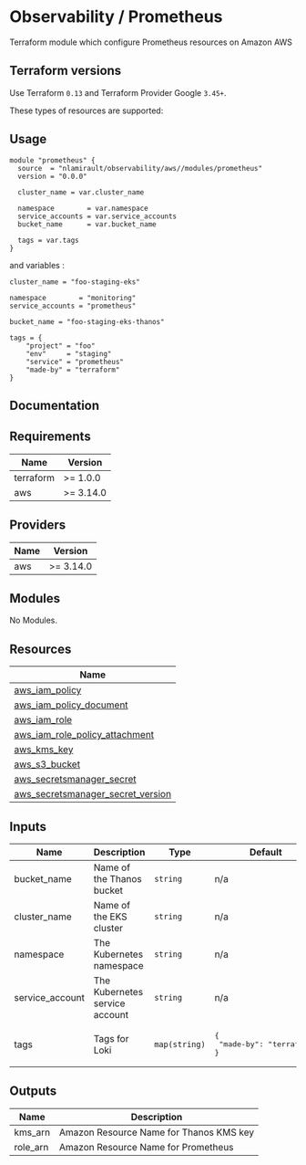# Observability / Prometheus

Terraform module which configure Prometheus resources on Amazon AWS

## Terraform versions

Use Terraform `0.13` and Terraform Provider Google `3.45+`.

These types of resources are supported:

## Usage

```hcl
module "prometheus" {
  source  = "nlamirault/observability/aws//modules/prometheus"
  version = "0.0.0"

  cluster_name = var.cluster_name

  namespace        = var.namespace
  service_accounts = var.service_accounts
  bucket_name      = var.bucket_name

  tags = var.tags
}
```

and variables :

```hcl
cluster_name = "foo-staging-eks"

namespace        = "monitoring"
service_accounts = "prometheus"

bucket_name = "foo-staging-eks-thanos"

tags = {
    "project" = "foo"
    "env"     = "staging"
    "service" = "prometheus"
    "made-by" = "terraform"
}
```

## Documentation

<!-- BEGINNING OF PRE-COMMIT-TERRAFORM DOCS HOOK -->
## Requirements

| Name | Version |
|------|---------|
| terraform | >= 1.0.0 |
| aws | >= 3.14.0 |

## Providers

| Name | Version |
|------|---------|
| aws | >= 3.14.0 |

## Modules

No Modules.

## Resources

| Name |
|------|
| [aws_iam_policy](https://registry.terraform.io/providers/hashicorp/aws/3.14.0/docs/resources/iam_policy) |
| [aws_iam_policy_document](https://registry.terraform.io/providers/hashicorp/aws/3.14.0/docs/data-sources/iam_policy_document) |
| [aws_iam_role](https://registry.terraform.io/providers/hashicorp/aws/3.14.0/docs/resources/iam_role) |
| [aws_iam_role_policy_attachment](https://registry.terraform.io/providers/hashicorp/aws/3.14.0/docs/resources/iam_role_policy_attachment) |
| [aws_kms_key](https://registry.terraform.io/providers/hashicorp/aws/3.14.0/docs/data-sources/kms_key) |
| [aws_s3_bucket](https://registry.terraform.io/providers/hashicorp/aws/3.14.0/docs/data-sources/s3_bucket) |
| [aws_secretsmanager_secret](https://registry.terraform.io/providers/hashicorp/aws/3.14.0/docs/data-sources/secretsmanager_secret) |
| [aws_secretsmanager_secret_version](https://registry.terraform.io/providers/hashicorp/aws/3.14.0/docs/data-sources/secretsmanager_secret_version) |

## Inputs

| Name | Description | Type | Default | Required |
|------|-------------|------|---------|:--------:|
| bucket\_name | Name of the Thanos bucket | `string` | n/a | yes |
| cluster\_name | Name of the EKS cluster | `string` | n/a | yes |
| namespace | The Kubernetes namespace | `string` | n/a | yes |
| service\_account | The Kubernetes service account | `string` | n/a | yes |
| tags | Tags for Loki | `map(string)` | <pre>{<br>  "made-by": "terraform"<br>}</pre> | no |

## Outputs

| Name | Description |
|------|-------------|
| kms\_arn | Amazon Resource Name for Thanos KMS key |
| role\_arn | Amazon Resource Name for Prometheus |
<!-- END OF PRE-COMMIT-TERRAFORM DOCS HOOK -->
